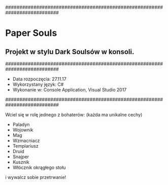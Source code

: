 ###########################################################################


# Paper Souls
## Projekt w stylu Dark Soulsów w konsoli.


###########################################################################
* Data rozpoczęcia: 27.11.17
* Wykorzystany język: C#
* Wykonanie w: Console Application, Visual Studio 2017 

###########################################################################

Wciel się w rolę jednego z bohaterów:
(każda ma unikalne cechy)

- Paladyn
- Wojownik
- Mag
- Wzmacniacz
- Templariusz
- Druid
- Snajper
- Kusznik
- Włócznik okrągłego stołu

i wywalcz sobie przetrwanie!


